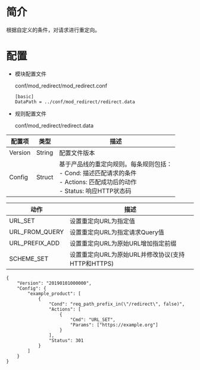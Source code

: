 # 简介

根据自定义的条件，对请求进行重定向。

# 配置

- 模块配置文件

  conf/mod_redirect/mod_redirect.conf

  ```
  [basic]
  DataPath = ../conf/mod_redirect/redirect.data
  ```

- 规则配置文件

  conf/mod_redirect/redirect.data

| 配置项  | 类型   | 描述                                                         |
| ------- | ------ | ------------------------------------------------------------ |
| Version | String | 配置文件版本                                                 |
| Config  | Struct | 基于产品线的重定向规则。每条规则包括： <br>- Cond: 描述匹配请求的条件<br>- Actions: 匹配成功后的动作<br>- Status: 响应HTTP状态码 |

| 动作           | 描述                                              |
| -------------- | ------------------------------------------------- |
| URL_SET        | 设置重定向URL为指定值                             |
| URL_FROM_QUERY | 设置重定向URL为指定请求Query值                    |
| URL_PREFIX_ADD | 设置重定向URL为原始URL增加指定前缀                |
| SCHEME_SET     | 设置重定向URL为原始URL并修改协议(支持HTTP和HTTPS) |

  ```
  {
      "Version": "20190101000000",
      "Config": {
          "example_product": [
              {
                  "Cond": "req_path_prefix_in(\"/redirect\", false)",
                  "Actions": [
                      {
                          "Cmd": "URL_SET",
                          "Params": ["https://example.org"]
                      }
                  ],
                  "Status": 301
              }
          ]
      }
  }
  ```

  
